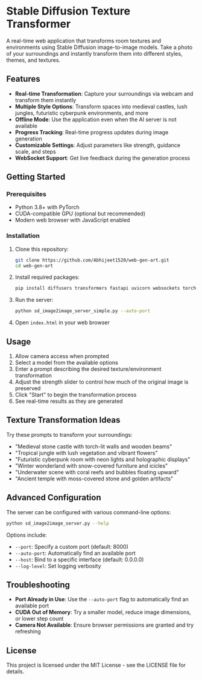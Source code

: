 # Stable Diffusion Texture Transformer

A real-time web application that transforms room textures and environments using Stable Diffusion image-to-image models. Take a photo of your surroundings and instantly transform them into different styles, themes, and textures.

## Features

- **Real-time Transformation**: Capture your surroundings via webcam and transform them instantly
- **Multiple Style Options**: Transform spaces into medieval castles, lush jungles, futuristic cyberpunk environments, and more
- **Offline Mode**: Use the application even when the AI server is not available
- **Progress Tracking**: Real-time progress updates during image generation
- **Customizable Settings**: Adjust parameters like strength, guidance scale, and steps
- **WebSocket Support**: Get live feedback during the generation process

## Getting Started

### Prerequisites

- Python 3.8+ with PyTorch
- CUDA-compatible GPU (optional but recommended)
- Modern web browser with JavaScript enabled

### Installation

1. Clone this repository:
   ```bash
   git clone https://github.com/Abhijeet1520/web-gen-art.git
   cd web-gen-art
   ```

2. Install required packages:
   ```bash
   pip install diffusers transformers fastapi uvicorn websockets torch pillow
   ```

3. Run the server:
   ```bash
   python sd_image2image_server_simple.py --auto-port
   ```

4. Open `index.html` in your web browser

## Usage

1. Allow camera access when prompted
2. Select a model from the available options
3. Enter a prompt describing the desired texture/environment transformation
4. Adjust the strength slider to control how much of the original image is preserved
5. Click "Start" to begin the transformation process
6. See real-time results as they are generated

## Texture Transformation Ideas

Try these prompts to transform your surroundings:

- "Medieval stone castle with torch-lit walls and wooden beams"
- "Tropical jungle with lush vegetation and vibrant flowers"
- "Futuristic cyberpunk room with neon lights and holographic displays"
- "Winter wonderland with snow-covered furniture and icicles"
- "Underwater scene with coral reefs and bubbles floating upward"
- "Ancient temple with moss-covered stone and golden artifacts"

## Advanced Configuration

The server can be configured with various command-line options:

```bash
python sd_image2image_server.py --help
```

Options include:
- `--port`: Specify a custom port (default: 8000)
- `--auto-port`: Automatically find an available port
- `--host`: Bind to a specific interface (default: 0.0.0.0)
- `--log-level`: Set logging verbosity

## Troubleshooting

- **Port Already in Use**: Use the `--auto-port` flag to automatically find an available port
- **CUDA Out of Memory**: Try a smaller model, reduce image dimensions, or lower step count
- **Camera Not Available**: Ensure browser permissions are granted and try refreshing

## License

This project is licensed under the MIT License - see the LICENSE file for details.
